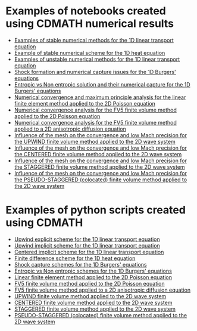 Examples of notebooks created using CDMATH numerical results
============================================================

- [Examples of stable numerical methods for the 1D linear transport equation](1DTransportEquation/RegularGrid/TransportEquation1D_RegularGrid.ipynb)
- [Example of stable numerical scheme for the 1D heat equation](1DHeatEquation/HeatEquation1D_RegularGrid.ipynb)
- [Examples of unstable numerical methods for the 1D linear transport equation](1DTransportEquation/UnstableSchemes/TransportEquation1D_UnstableSchemes.ipynb)
- [Shock formation and numerical capture issues for the 1D Burgers' equations](1DBurgersEquation_ShockWave/BurgersEquation1D.ipynb)
- [Entropic vs Non entropic solution and their numerical capture for the 1D Burgers' equations](1DBurgersEquation_RarefactionWave/BurgersEquation1DEntropicSchemes.ipynb)
- [Numerical convergence and maximum principle analysis for the linear finite element method applied to the 2D Poisson equation](2DPoissonEF/Convergence_Poisson_FE_SQUARE.ipynb)
- [Numerical convergence analysis for the FV5 finite volume method applied to the 2D Poisson equation](2DPoissonVF/Convergence_Poisson_FV5_SQUARE.ipynb)
- [Numerical convergence analysis for the FV5 finite volume method applied to a 2D anisotropic diffusion equation](2DDiffusionVF/Convergence_Diffusion_FV5_SQUARE.ipynb)
- [Influence of the mesh on the convergence and low Mach precision for the UPWIND finite volume method applied to the 2D wave system](2DWaveSystemVF_stationary/Convergence_WaveSystem_Upwind_SQUARE.ipynb)
- [Influence of the mesh on the convergence and low Mach precision for the CENTERED finite volume method applied to the 2D wave system](2DWaveSystemVF_stationary/Convergence_WaveSystem_Centered_SQUARE.ipynb)
- [Influence of the mesh on the convergence and low Mach precision for the STAGGERED finite volume method applied to the 2D wave system](2DWaveSystemVF_stationary/Convergence_WaveSystem_Staggered_SQUARE_squares.ipynb)
- [Influence of the mesh on the convergence and low Mach precision for the PSEUDO-STAGGERED (colocated) finite volume method applied to the 2D wave system](2DWaveSystemVF_stationary/Convergence_WaveSystem_PStag_SQUARE.ipynb)

Examples of python scripts created using CDMATH
===============================================

- [Upwind explicit scheme for the 1D linear transport equation](1DTransportEquation/RegularGrid/1DTransportEquationUpwindExplicit.py)
- [Upwind implicit scheme for the 1D linear transport equation](1DTransportEquation/RegularGrid/1DTransportEquationUpwindImplicit.py)
- [Centered implicit scheme for the 1D linear transport equation](1DTransportEquation/RegularGrid/1DTransportEquationCenteredImplicit.py)
- [Finite difference scheme for the 1D heat equation](1DHeatEquation/HeatEquation1DExplicit.py)
- [Shock capture schemes for the 1D Burgers' equations](1DBurgersEquation_ShockWave/1DBurgersEquation.py)
- [Entropic vs Non entropic schemes for the 1D Burgers' equations](1DBurgersEquation_RarefactionWave/1DBurgersEquation_rarefaction_wave.py)
- [Linear finite element method applied to the 2D Poisson equation](2DPoissonEF/FiniteElements2DPoisson_SQUARE.py)
- [FV5 finite volume method applied to the 2D Poisson equation](2DPoissonVF/2DPoissonVF_triangles/FiniteVolumes2DPoisson_SQUARE.py)
- [FV5 finite volume method applied to a 2D anisotropic diffusion equation](2DDiffusionVF/2DDiffusionVF_Delaunay_triangles/FiniteVolumes2DDiffusion_SQUARE.py)
- [UPWIND finite volume method applied to the 2D wave system](2DWaveSystemVF_stationary/2DWaveSystemUpwind/WaveSystemUpwind.py)
- [CENTERED finite volume method applied to the 2D wave system](2DWaveSystemVF_stationary/2DWaveSystemCentered/WaveSystemCentered.py)
- [STAGGERED finite volume method applied to the 2D wave system](2DWaveSystemVF_stationary/2DWaveSystemStaggeredSquares/WaveSystemStaggered.py)
- [PSEUDO-STAGGERED (colocated) finite volume method applied to the 2D wave system](2DWaveSystemVF_stationary/2DWaveSystemPStag/WaveSystemPStag.py)


